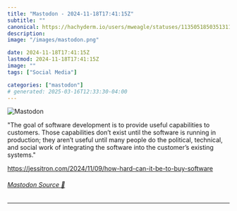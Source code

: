 ```yaml
---
title: "Mastodon - 2024-11-18T17:41:15Z"
subtitle: ""
canonical: https://hachyderm.io/users/mweagle/statuses/113505185035131115
description:
image: "/images/mastodon.png"

date: 2024-11-18T17:41:15Z
lastmod: 2024-11-18T17:41:15Z
image: ""
tags: ["Social Media"]

categories: ["mastodon"]
# generated: 2025-03-16T12:33:30-04:00
---
```

![Mastodon](/images/mastodon.png)

<p>&quot;The goal of software development is to provide useful capabilities to customers. Those capabilities don’t exist until the software is running in production; they aren’t useful until many people do the political, technical, and social work of integrating the software into the customer’s existing systems.&quot;</p><p><a href="https://jessitron.com/2024/11/09/how-hard-can-it-be-to-buy-software" target="_blank" rel="nofollow noopener noreferrer" translate="no"><span class="invisible">https://</span><span class="ellipsis">jessitron.com/2024/11/09/how-h</span><span class="invisible">ard-can-it-be-to-buy-software</span></a></p>


###### [Mastodon Source 🐘](https://hachyderm.io/@mweagle/113505185035131115)

___
